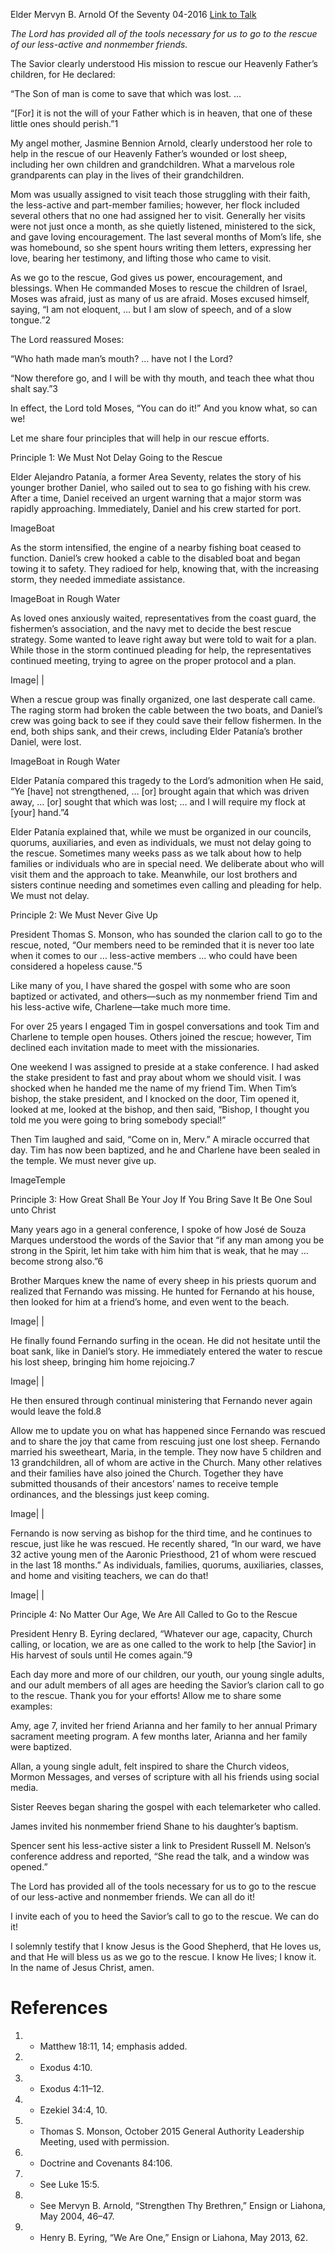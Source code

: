 Elder Mervyn B. Arnold
Of the Seventy
04-2016
[Link to Talk](https://www.churchofjesuschrist.org/study/general-conference/2016/04/to-the-rescue-we-can-do-it?lang=eng)

_The Lord has provided all of the tools necessary for us to go to the rescue of our less-active and nonmember friends._

The Savior clearly understood His mission to rescue our Heavenly Father’s children, for He declared:

“The Son of man is come to save that which was lost. …

“[For] it is not the will of your Father which is in heaven, that one of these little ones should perish.”1

My angel mother, Jasmine Bennion Arnold, clearly understood her role to help in the rescue of our Heavenly Father’s wounded or lost sheep, including her own children and grandchildren. What a marvelous role grandparents can play in the lives of their grandchildren.

Mom was usually assigned to visit teach those struggling with their faith, the less-active and part-member families; however, her flock included several others that no one had assigned her to visit. Generally her visits were not just once a month, as she quietly listened, ministered to the sick, and gave loving encouragement. The last several months of Mom’s life, she was homebound, so she spent hours writing them letters, expressing her love, bearing her testimony, and lifting those who came to visit.

As we go to the rescue, God gives us power, encouragement, and blessings. When He commanded Moses to rescue the children of Israel, Moses was afraid, just as many of us are afraid. Moses excused himself, saying, “I am not eloquent, … but I am slow of speech, and of a slow tongue.”2

The Lord reassured Moses:

“Who hath made man’s mouth? … have not I the Lord?

“Now therefore go, and I will be with thy mouth, and teach thee what thou shalt say.”3

In effect, the Lord told Moses, “You can do it!” And you know what, so can we!

Let me share four principles that will help in our rescue efforts.





Principle 1: We Must Not Delay Going to the Rescue



Elder Alejandro Patanía, a former Area Seventy, relates the story of his younger brother Daniel, who sailed out to sea to go fishing with his crew. After a time, Daniel received an urgent warning that a major storm was rapidly approaching. Immediately, Daniel and his crew started for port.

  ImageBoat

As the storm intensified, the engine of a nearby fishing boat ceased to function. Daniel’s crew hooked a cable to the disabled boat and began towing it to safety. They radioed for help, knowing that, with the increasing storm, they needed immediate assistance.

  ImageBoat in Rough Water

As loved ones anxiously waited, representatives from the coast guard, the fishermen’s association, and the navy met to decide the best rescue strategy. Some wanted to leave right away but were told to wait for a plan. While those in the storm continued pleading for help, the representatives continued meeting, trying to agree on the proper protocol and a plan.

  Image| |

When a rescue group was finally organized, one last desperate call came. The raging storm had broken the cable between the two boats, and Daniel’s crew was going back to see if they could save their fellow fishermen. In the end, both ships sank, and their crews, including Elder Patanía’s brother Daniel, were lost.

  ImageBoat in Rough Water

Elder Patanía compared this tragedy to the Lord’s admonition when He said, “Ye [have] not strengthened, … [or] brought again that which was driven away, … [or] sought that which was lost; … and I will require my flock at [your] hand.”4

Elder Patanía explained that, while we must be organized in our councils, quorums, auxiliaries, and even as individuals, we must not delay going to the rescue. Sometimes many weeks pass as we talk about how to help families or individuals who are in special need. We deliberate about who will visit them and the approach to take. Meanwhile, our lost brothers and sisters continue needing and sometimes even calling and pleading for help. We must not delay.







Principle 2: We Must Never Give Up



President Thomas S. Monson, who has sounded the clarion call to go to the rescue, noted, “Our members need to be reminded that it is never too late when it comes to our … less-active members … who could have been considered a hopeless cause.”5

Like many of you, I have shared the gospel with some who are soon baptized or activated, and others—such as my nonmember friend Tim and his less-active wife, Charlene—take much more time.

For over 25 years I engaged Tim in gospel conversations and took Tim and Charlene to temple open houses. Others joined the rescue; however, Tim declined each invitation made to meet with the missionaries.

One weekend I was assigned to preside at a stake conference. I had asked the stake president to fast and pray about whom we should visit. I was shocked when he handed me the name of my friend Tim. When Tim’s bishop, the stake president, and I knocked on the door, Tim opened it, looked at me, looked at the bishop, and then said, “Bishop, I thought you told me you were going to bring somebody special!”

Then Tim laughed and said, “Come on in, Merv.” A miracle occurred that day. Tim has now been baptized, and he and Charlene have been sealed in the temple. We must never give up.

  ImageTemple







Principle 3: How Great Shall Be Your Joy If You Bring Save It Be One Soul unto Christ



Many years ago in a general conference, I spoke of how José de Souza Marques understood the words of the Savior that “if any man among you be strong in the Spirit, let him take with him him that is weak, that he may … become strong also.”6

Brother Marques knew the name of every sheep in his priests quorum and realized that Fernando was missing. He hunted for Fernando at his house, then looked for him at a friend’s home, and even went to the beach.

  Image| |

He finally found Fernando surfing in the ocean. He did not hesitate until the boat sank, like in Daniel’s story. He immediately entered the water to rescue his lost sheep, bringing him home rejoicing.7

  Image| |

He then ensured through continual ministering that Fernando never again would leave the fold.8

Allow me to update you on what has happened since Fernando was rescued and to share the joy that came from rescuing just one lost sheep. Fernando married his sweetheart, Maria, in the temple. They now have 5 children and 13 grandchildren, all of whom are active in the Church. Many other relatives and their families have also joined the Church. Together they have submitted thousands of their ancestors’ names to receive temple ordinances, and the blessings just keep coming.

  Image| |

Fernando is now serving as bishop for the third time, and he continues to rescue, just like he was rescued. He recently shared, “In our ward, we have 32 active young men of the Aaronic Priesthood, 21 of whom were rescued in the last 18 months.” As individuals, families, quorums, auxiliaries, classes, and home and visiting teachers, we can do that!

  Image| |







Principle 4: No Matter Our Age, We Are All Called to Go to the Rescue



President Henry B. Eyring declared, “Whatever our age, capacity, Church calling, or location, we are as one called to the work to help [the Savior] in His harvest of souls until He comes again.”9

Each day more and more of our children, our youth, our young single adults, and our adult members of all ages are heeding the Savior’s clarion call to go to the rescue. Thank you for your efforts! Allow me to share some examples:

Amy, age 7, invited her friend Arianna and her family to her annual Primary sacrament meeting program. A few months later, Arianna and her family were baptized.

Allan, a young single adult, felt inspired to share the Church videos, Mormon Messages, and verses of scripture with all his friends using social media.

Sister Reeves began sharing the gospel with each telemarketer who called.

James invited his nonmember friend Shane to his daughter’s baptism.

Spencer sent his less-active sister a link to President Russell M. Nelson’s conference address and reported, “She read the talk, and a window was opened.”

The Lord has provided all of the tools necessary for us to go to the rescue of our less-active and nonmember friends. We can all do it!

I invite each of you to heed the Savior’s call to go to the rescue. We can do it!

I solemnly testify that I know Jesus is the Good Shepherd, that He loves us, and that He will bless us as we go to the rescue. I know He lives; I know it. In the name of Jesus Christ, amen.

# References
1. - Matthew 18:11, 14; emphasis added.
2. - Exodus 4:10.
3. - Exodus 4:11–12.
4. - Ezekiel 34:4, 10.
5. - Thomas S. Monson, October 2015 General Authority Leadership Meeting, used with permission.
6. - Doctrine and Covenants 84:106.
7. - See Luke 15:5.
8. - See Mervyn B. Arnold, “Strengthen Thy Brethren,” Ensign or Liahona, May 2004, 46–47.
9. - Henry B. Eyring, “We Are One,” Ensign or Liahona, May 2013, 62.